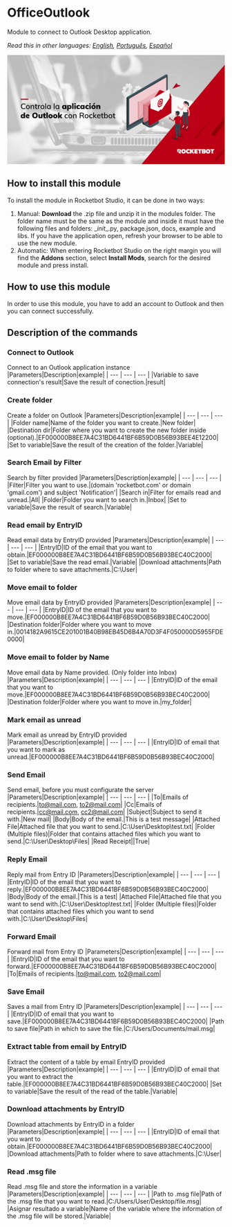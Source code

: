 # OfficeOutlook
  
Module to connect to Outlook Desktop application.  

*Read this in other languages: [English](Manual_OfficeOutlook.md), [Português](Manual_OfficeOutlook.pr.md), [Español](Manual_OfficeOutlook.es.md)*
  
![banner](imgs/Banner_OfficeOutlook.png)
## How to install this module
  
To install the module in Rocketbot Studio, it can be done in two ways:
1. Manual: __Download__ the .zip file and unzip it in the modules folder. The folder name must be the same as the module and inside it must have the following files and folders: \__init__.py, package.json, docs, example and libs. If you have the application open, refresh your browser to be able to use the new module.
2. Automatic: When entering Rocketbot Studio on the right margin you will find the **Addons** section, select **Install Mods**, search for the desired module and press install.  

## How to use this module
In order to use this module, you have to add an account to Outlook and then you can connect successfully.


## Description of the commands

### Connect to Outlook
  
Connect to an Outlook application instance
|Parameters|Description|example|
| --- | --- | --- |
|Variable to save connection's result|Save the result of conection.|result|

### Create folder
  
Create a folder on Outlook
|Parameters|Description|example|
| --- | --- | --- |
|Folder name|Name of the folder you want to create.|New folder|
|Destination dir|Folder where you want to create the new folder inside (optional).|EF000000B8EE7A4C31BD6441BF6B59D0B56B93BEE4E12200|
|Set to variable|Save the result of the creation of the folder.|Variable|

### Search Email by Filter
  
Search by filter provided
|Parameters|Description|example|
| --- | --- | --- |
|Filter|Filter you want to use.|(domain 'rocketbot.com' or domain 'gmail.com') and subject 'Notification'|
|Search in|Filter for emails read and unread.|All|
|Folder|Folder you want to search in.|Inbox|
|Set to variable|Save the result of search.|Variable|

### Read email by EntryID
  
Read email data by EntryID provided
|Parameters|Description|example|
| --- | --- | --- |
|EntryID|ID of the email that you want to obtain.|EF000000B8EE7A4C31BD6441BF6B59D0B56B93BEC40C2000|
|Set to variable|Save the read email.|Variable|
|Download attachments|Path to folder where to save attachments.|C:\User\|

### Move email to folder
  
Move email data by EntryID provided
|Parameters|Description|example|
| --- | --- | --- |
|EntryID|ID of the email that you want to move.|EF000000B8EE7A4C31BD6441BF6B59D0B56B93BEC40C2000|
|Destination folder|Folder where you want to move in.|0014182A9615CE201001B40B98EB45D6B4A70D3F4F050000D5955FDE0000|

### Move email to folder by Name
  
Move email data by Name provided. (Only folder into Inbox)
|Parameters|Description|example|
| --- | --- | --- |
|EntryID|ID of the email that you want to move.|EF000000B8EE7A4C31BD6441BF6B59D0B56B93BEC40C2000|
|Destination folder|Folder where you want to move in.|my_folder|

### Mark email as unread
  
Mark email as unread by EntryID provided
|Parameters|Description|example|
| --- | --- | --- |
|EntryID|ID of email that you want to mark as unread.|EF000000B8EE7A4C31BD6441BF6B59D0B56B93BEC40C2000|

### Send Email
  
Send email, before you must configurate the server
|Parameters|Description|example|
| --- | --- | --- |
|To|Emails of recipients.|to@mail.com, to2@mail.com|
|Cc|Emails of recipients.|cc@mail.com, cc2@mail.com|
|Subject|Subject to send it with.|New mail|
|Body|Body of the email.|This is a test message|
|Attached File|Attached file that you want to send.|C:\User\Desktop\test.txt|
|Folder (Multiple files)|Folder that contains attached files which you want to send.|C:\User\Desktop\Files|
|Read Receipt||True|

### Reply Email
  
Reply mail from Entry ID
|Parameters|Description|example|
| --- | --- | --- |
|EntryID|ID of the email that you want to reply.|EF000000B8EE7A4C31BD6441BF6B59D0B56B93BEC40C2000|
|Body|Body of the email.|This is a test|
|Attached File|Attached file that you want to send with.|C:\User\Desktop\test.txt|
|Folder (Multiple files)|Folder that contains attached files which you want to send with.|C:\User\Desktop\Files|

### Forward Email
  
Forward mail from Entry ID
|Parameters|Description|example|
| --- | --- | --- |
|EntryID|ID of the email that you want to forward.|EF000000B8EE7A4C31BD6441BF6B59D0B56B93BEC40C2000|
|To|Emails of recipients.|to@mail.com, to2@mail.com|

### Save Email
  
Saves a mail from Entry ID
|Parameters|Description|example|
| --- | --- | --- |
|EntryID|ID of email that you want to save.|EF000000B8EE7A4C31BD6441BF6B59D0B56B93BEC40C2000|
|Path to save file|Path in which to save the file.|C:/Users/Documents/mail.msg|

### Extract table from email by EntryID
  
Extract the content of a table by email EntryID provided
|Parameters|Description|example|
| --- | --- | --- |
|EntryID|ID of email that you want to extract the table.|EF000000B8EE7A4C31BD6441BF6B59D0B56B93BEC40C2000|
|Set to variable|Save the result of the read of the table.|Variable|

### Download attachments by EntryID
  
Download attachments by EntryID in a folder
|Parameters|Description|example|
| --- | --- | --- |
|EntryID|ID of email that you want to obtain.|EF000000B8EE7A4C31BD6441BF6B59D0B56B93BEC40C2000|
|Download attachments|Path to folder where to save attachments.|C:\User\|

### Read .msg file
  
Read .msg file and store the information in a variable
|Parameters|Description|example|
| --- | --- | --- |
|Path to .msg file|Path of the .msg file that you want to read.|C:/Users/User/Desktop/file.msg|
|Asignar resultado a variable|Name of the variable where the information of the .msg file will be stored.|Variable|

